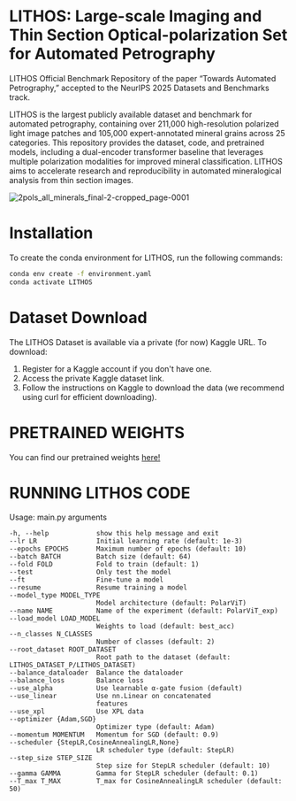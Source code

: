 # LITHOS: Large-scale Imaging and Thin Section Optical-polarization Set for Automated Petrography
LITHOS Official Benchmark Repository of the paper “Towards Automated Petrography,” accepted to the NeurIPS 2025 Datasets and Benchmarks track.

LITHOS is the largest publicly available dataset and benchmark for automated petrography, containing over 211,000 high-resolution polarized light image patches and 105,000 expert-annotated mineral grains across 25 categories. This repository provides the dataset, code, and pretrained models, including a dual-encoder transformer baseline that leverages multiple polarization modalities for improved mineral classification. LITHOS aims to accelerate research and reproducibility in automated mineralogical analysis from thin section images.

![2pols_all_minerals_final-2-cropped_page-0001](https://github.com/user-attachments/assets/099ef0c7-517d-45c6-8795-2c500ca50c3f)

# Installation

To create the conda environment for LITHOS, run the following commands:

```bash
conda env create -f environment.yaml
conda activate LITHOS
```

# Dataset Download

The LITHOS Dataset is available via a private (for now) Kaggle URL. To download:

1. Register for a Kaggle account if you don't have one.
2. Access the private Kaggle dataset link.
3. Follow the instructions on Kaggle to download the data (we recommend using curl for efficient downloading).

# PRETRAINED WEIGHTS
You can find our pretrained weights [here!](https://drive.google.com/drive/folders/1F1ie30OzDnuEoMzrg0uaplnEvY3N2k2H?usp=sharing)

# RUNNING LITHOS CODE

Usage: main.py arguments

  ```
  -h, --help            show this help message and exit
  --lr LR               Initial learning rate (default: 1e-3)
  --epochs EPOCHS       Maximum number of epochs (default: 10)
  --batch BATCH         Batch size (default: 64)
  --fold FOLD           Fold to train (default: 1)
  --test                Only test the model
  --ft                  Fine-tune a model
  --resume              Resume training a model
  --model_type MODEL_TYPE
                        Model architecture (default: PolarViT)
  --name NAME           Name of the experiment (default: PolarViT_exp)
  --load_model LOAD_MODEL
                        Weights to load (default: best_acc)
  --n_classes N_CLASSES
                        Number of classes (default: 2)
  --root_dataset ROOT_DATASET
                        Root path to the dataset (default: LITHOS_DATASET_P/LITHOS_DATASET)
  --balance_dataloader  Balance the dataloader
  --balance_loss        Balance loss
  --use_alpha           Use learnable α-gate fusion (default)
  --use_linear          Use nn.Linear on concatenated
                        features
  --use_xpl             Use XPL data
  --optimizer {Adam,SGD}
                        Optimizer type (default: Adam)
  --momentum MOMENTUM   Momentum for SGD (default: 0.9)
  --scheduler {StepLR,CosineAnnealingLR,None}
                        LR scheduler type (default: StepLR)
  --step_size STEP_SIZE
                        Step size for StepLR scheduler (default: 10)
  --gamma GAMMA         Gamma for StepLR scheduler (default: 0.1)
  --T_max T_MAX         T_max for CosineAnnealingLR scheduler (default: 50)
```


